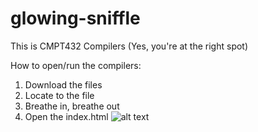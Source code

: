 # glowing-sniffle
This is CMPT432 Compilers (Yes, you're at the right spot)

How to open/run the compilers:
  1. Download the files
  2. Locate to the file
  3. Breathe in, breathe out
  4. Open the index.html ![alt text](https://github.com/JaeKLee/glowing-sniffle/blob/master/tim-and-eric-mind-blown.gif)
